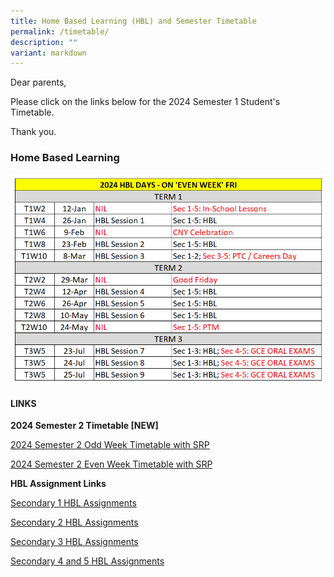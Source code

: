 ```yaml
---
title: Home Based Learning (HBL) and Semester Timetable
permalink: /timetable/
description: ""
variant: markdown
---
```

Dear parents,

Please click on the links below for the 2024 Semester 1 Student's Timetable.

Thank you.

### **Home Based Learning**

![](/images/HBL/2024_HBL.PNG)


#### **LINKS**

**2024 Semester  2 Timetable [NEW]**


[2024 Semester 2 Odd Week Timetable with SRP](/files/Semester_2_Odd_Week_class_timetable_with_SRP.pdf)

[2024 Semester 2 Even Week Timetable with SRP](/files/Semester_2_Even_Week_class_timetable_with_SRP.pdf)






**HBL Assignment Links**


[Secondary 1 HBL Assignments](http://tinyurl.com/MSS2024Sec1HBLCCP-StudentView)

[Secondary 2 HBL Assignments](http://tinyurl.com/MSS2024Sec2HBLCCP-StudentView)

[Secondary 3 HBL Assignments](http://tinyurl.com/MSS2024Sec3HBLCCP-StudentView)

[Secondary 4 and 5 HBL Assignments](http://tinyurl.com/MSS2024Sec45HBLCCP-StudentView)